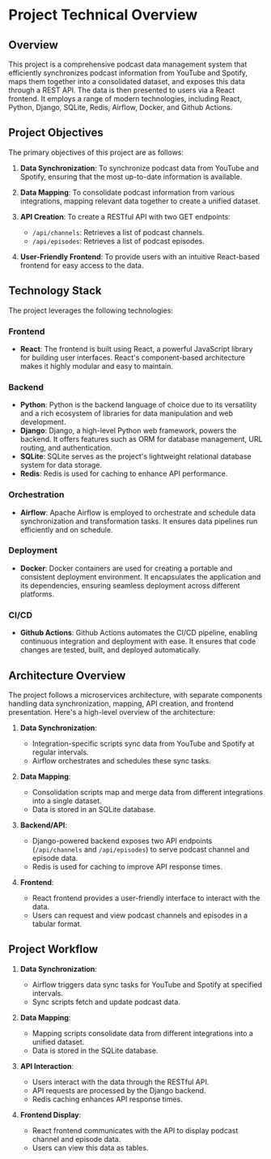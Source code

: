 # Project Technical Overview

## Overview

This project is a comprehensive podcast data management system that efficiently synchronizes podcast information from YouTube and Spotify, maps them together into a consolidated dataset, and exposes this data through a REST API. The data is then presented to users via a React frontend. It employs a range of modern technologies, including React, Python, Django, SQLite, Redis, Airflow, Docker, and Github Actions.

## Project Objectives

The primary objectives of this project are as follows:

1. **Data Synchronization**: To synchronize podcast data from YouTube and Spotify, ensuring that the most up-to-date information is available.

2. **Data Mapping**: To consolidate podcast information from various integrations, mapping relevant data together to create a unified dataset.

3. **API Creation**: To create a RESTful API with two GET endpoints:
   - `/api/channels`: Retrieves a list of podcast channels.
   - `/api/episodes`: Retrieves a list of podcast episodes.

4. **User-Friendly Frontend**: To provide users with an intuitive React-based frontend for easy access to the data.

## Technology Stack

The project leverages the following technologies:

### Frontend
- **React**: The frontend is built using React, a powerful JavaScript library for building user interfaces. React's component-based architecture makes it highly modular and easy to maintain.

### Backend
- **Python**: Python is the backend language of choice due to its versatility and a rich ecosystem of libraries for data manipulation and web development.
- **Django**: Django, a high-level Python web framework, powers the backend. It offers features such as ORM for database management, URL routing, and authentication.
- **SQLite**: SQLite serves as the project's lightweight relational database system for data storage.
- **Redis**: Redis is used for caching to enhance API performance.

### Orchestration
- **Airflow**: Apache Airflow is employed to orchestrate and schedule data synchronization and transformation tasks. It ensures data pipelines run efficiently and on schedule.

### Deployment
- **Docker**: Docker containers are used for creating a portable and consistent deployment environment. It encapsulates the application and its dependencies, ensuring seamless deployment across different platforms.

### CI/CD
- **Github Actions**: Github Actions automates the CI/CD pipeline, enabling continuous integration and deployment with ease. It ensures that code changes are tested, built, and deployed automatically.

## Architecture Overview

The project follows a microservices architecture, with separate components handling data synchronization, mapping, API creation, and frontend presentation. Here's a high-level overview of the architecture:

1. **Data Synchronization**:
   - Integration-specific scripts sync data from YouTube and Spotify at regular intervals.
   - Airflow orchestrates and schedules these sync tasks.

2. **Data Mapping**:
   - Consolidation scripts map and merge data from different integrations into a single dataset.
   - Data is stored in an SQLite database.

3. **Backend/API**:
   - Django-powered backend exposes two API endpoints (`/api/channels` and `/api/episodes`) to serve podcast channel and episode data.
   - Redis is used for caching to improve API response times.

4. **Frontend**:
   - React frontend provides a user-friendly interface to interact with the data.
   - Users can request and view podcast channels and episodes in a tabular format.

## Project Workflow

1. **Data Synchronization**:
   - Airflow triggers data sync tasks for YouTube and Spotify at specified intervals.
   - Sync scripts fetch and update podcast data.

2. **Data Mapping**:
   - Mapping scripts consolidate data from different integrations into a unified dataset.
   - Data is stored in the SQLite database.

3. **API Interaction**:
   - Users interact with the data through the RESTful API.
   - API requests are processed by the Django backend.
   - Redis caching enhances API response times.

4. **Frontend Display**:
   - React frontend communicates with the API to display podcast channel and episode data.
   - Users can view this data as tables.
